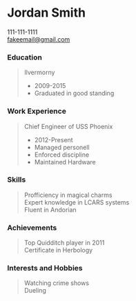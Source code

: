 # Jordan Smith
111-111-1111  
fakeemail@gmail.com

### Education
>Ilvermorny
>* 2009-2015
>* Graduated in good standing

### Work Experience
>Chief Engineer of USS Phoenix
>* 2012-Present
>* Managed personell
>* Enforced discipline
>* Maintained Hardware

### Skills
>Profficiency in magical charms  
>Expert knowledge in LCARS systems  
>Fluent in Andorian  

### Achievements
>Top Quidditch player in 2011  
>Certificate in Herbology  

### Interests and Hobbies
>Watching crime shows  
>Dueling  
